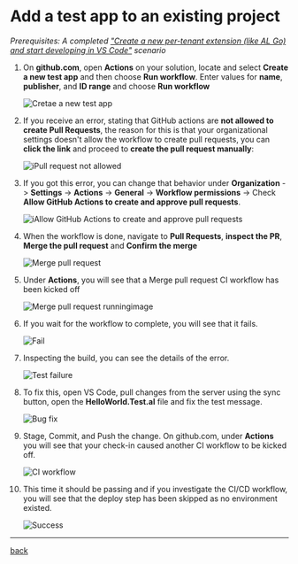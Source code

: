 # Add a test app to an existing project

*Prerequisites: A completed ["Create a new per-tenant extension (like AL Go) and start developing in VS Code"](GetStarted.md) scenario*

1. On **github.com**, open **Actions** on your solution, locate and select **Create a new test app** and then choose **Run workflow**. Enter values for **name**, **publisher**, and **ID range** and choose **Run workflow**

   ![Cretae a new test app](https://github.com/user-attachments/assets/9173c04f-1ad1-424c-8078-5ee4dda9c48a)

1. If you receive an error, stating that GitHub actions are **not allowed to create Pull Requests**, the reason for this is that your organizational settings doesn't allow the workflow to create pull requests, you can **click the link** and proceed to **create the pull request manually**:

   ![iPull request not allowed](https://github.com/user-attachments/assets/84b7f632-3895-4c52-975c-9c150e6ed997)

1. If you got this error, you can change that behavior under **Organization** -> **Settings** -> **Actions** -> **General** -> **Workflow permissions** -> Check **Allow GitHub Actions to create and approve pull requests**.

   ![iAllow GitHub Actions to create and approve pull requests](https://github.com/user-attachments/assets/93454d6c-2b6a-4180-837c-a500be11f37c)

1. When the workflow is done, navigate to **Pull Requests**, **inspect the PR**, **Merge the pull request** and **Confirm the merge**

   ![Merge pull request](https://github.com/user-attachments/assets/5f268ba9-dbf5-4df6-89c7-d8cce568b25a)

1. Under **Actions**, you will see that a Merge pull request CI workflow has been kicked off

   ![Merge pull request runningimage](https://github.com/user-attachments/assets/72282e67-89bd-4e8c-b46d-25a1aa5b4e35)

1. If you wait for the workflow to complete, you will see that it fails.

   ![Fail](https://github.com/user-attachments/assets/9e8b56c9-aae9-40aa-8904-d29101d21f1c)

1. Inspecting the build, you can see the details of the error.

   ![Test failure](https://github.com/user-attachments/assets/23e5299d-12e3-46bb-a2a4-890877f5a9de)

1. To fix this, open VS Code, pull changes from the server using the sync button, open the **HelloWorld.Test.al** file and fix the test message.

   ![Bug fix](https://github.com/user-attachments/assets/cc488145-45a6-458c-8c45-3d60f8a2b5c3)

1. Stage, Commit, and Push the change. On github.com, under **Actions** you will see that your check-in caused another CI workflow to be kicked off.

   ![CI workflow](https://github.com/user-attachments/assets/8550df71-9777-45d0-89df-113c99a1ed57)

1. This time it should be passing and if you investigate the CI/CD workflow, you will see that the deploy step has been skipped as no environment existed.

   ![Success](https://github.com/user-attachments/assets/47a6f189-5322-4539-bc92-d4fcf24cbdcf)

______________________________________________________________________

[back](../README.md)

